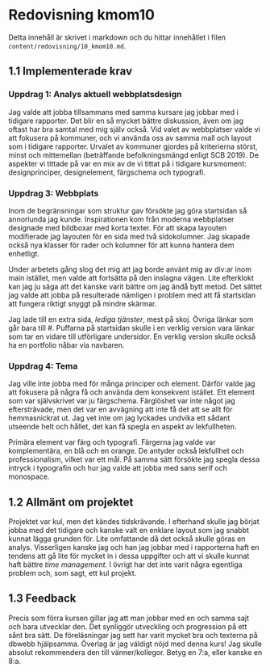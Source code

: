 ---
---
Redovisning kmom10
=========================

Detta innehåll är skrivet i markdown och du hittar innehållet i filen `content/redovisning/10_kmom10.md`.

1.1 Implementerade krav
-------------------------
### Uppdrag 1: Analys aktuell webbplatsdesign
Jag valde att jobba tillsammans med samma kursare jag jobbar med i tidigare rapporter. Det blir en så mycket bättre diskussion, även om jag oftast har bra samtal med mig själv också. Vid valet av webbplatser valde vi att fokusera på kommuner, och vi använda oss av samma mall och layout som i tidigare rapporter. Urvalet av kommuner gjordes på kriterierna störst, minst och mittemellan (beträffande befolkningsmängd enligt SCB 2019). De aspekter vi tittade på var en mix av de vi tittat på i tidigare kursmoment: designprinciper, designelement, färgschema och typografi.

### Uppdrag 3: Webbplats
Inom de begränsningar som struktur gav försökte jag göra startsidan så annorlunda jag kunde. Inspirationen kom från moderna webbplatser designade med bildboxar med korta texter. För att skapa layouten modifierade jag layouten för en sida med två sidokolumner. Jag skapade också nya klasser för rader och kolumner för att kunna hantera dem enhetligt.

Under arbetets gång slog det mig att jag borde använt mig av div:ar inom main istället, men valde att fortsätta på den inslagna vägen. Lite efterklokt kan jag ju säga att det kanske varit bättre om jag ändå bytt metod. Det sättet jag valde att jobba på resulterade nämligen i problem med att få startsidan att fungera riktigt snyggt på mindre skärmar.

Jag lade till en extra sida, *lediga tjänster*, mest på skoj. Övriga länkar som går bara till #. Puffarna på startsidan skulle i en verklig version vara länkar som tar en vidare till utförligare undersidor. En verklig version skulle också ha en portfolio nåbar via navbaren.

### Uppdrag 4: Tema
Jag ville inte jobba med för många principer och element. Därför valde jag att fokusera på några få och använda dem konsekvent istället. Ett element som var självskrivet var ju färgschema. Färglöshet var inte något jag eftersträvade, men det var en avvägning att inte få det att se allt för hemmasnickrat ut. Jag vet inte om jag lyckades undvika ett sådant utseende helt och hållet, det kan få spegla en aspekt av lekfullheten.

Primära element var färg och typografi. Färgerna jag valde var komplementära, en blå och en orange. De antyder också lekfullhet och professionalism, vilket var ett mål. På samma sätt försökte jag spegla dessa intryck i typografin och hur jag valde att jobba med sans serif och monospace.

1.2 Allmänt om projektet
-------------------------
Projektet var kul, men det kändes tidskrävande. I efterhand skulle jag börjat jobba med det tidigare och kanske valt en enklare layout som jag snabbt kunnat lägga grunden för. Lite omfattande då det också skulle göras en analys. Visserligen kanske jag och han jag jobbar med i rapporterna haft en tendens att gå lite för mycket in i dessa uppgifter och att vi skulle kunnat haft bättre *time management*. I övrigt har det inte varit några egentliga problem och, som sagt, ett kul projekt.

1.3 Feedback
-------------------------
Precis som förra kursen gillar jag att man jobbar med en och samma sajt och bara utvecklar den. Det synliggör utveckling och progression på ett sånt bra sätt. De föreläsningar jag sett har varit mycket bra och texterna på dbwebb hjälpsamma. Överlag är jag väldigt nöjd med denna kurs! Jag skulle absolut rekommendera den till vänner/kollegor. Betyg en 7:a, eller kanske en 8:a.
